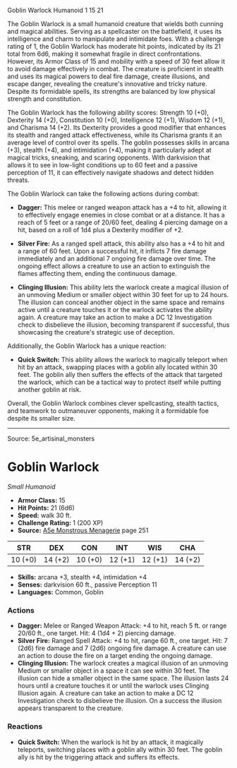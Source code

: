 <MonsterName/>Goblin Warlock</MonsterName>
<CreatureType/>Humanoid</CreatureType>
<CR/>1</CR>
<AC/>15</AC>
<HP/>21</HP>
<summary>The Goblin Warlock is a small humanoid creature that wields both cunning and magical abilities. Serving as a spellcaster on the battlefield, it uses its intelligence and charm to manipulate and intimidate foes. With a challenge rating of 1, the Goblin Warlock has moderate hit points, indicated by its 21 total from 6d6, making it somewhat fragile in direct confrontations. However, its Armor Class of 15 and mobility with a speed of 30 feet allow it to avoid damage effectively in combat. The creature is proficient in stealth and uses its magical powers to deal fire damage, create illusions, and escape danger, revealing the creature's innovative and tricky nature. Despite its formidable spells, its strengths are balanced by low physical strength and constitution.</summary>

<detail>

The Goblin Warlock has the following ability scores: Strength 10 (+0), Dexterity 14 (+2), Constitution 10 (+0), Intelligence 12 (+1), Wisdom 12 (+1), and Charisma 14 (+2). Its Dexterity provides a good modifier that enhances its stealth and ranged attack effectiveness, while its Charisma grants it an average level of control over its spells. The goblin possesses skills in arcana (+3), stealth (+4), and intimidation (+4), making it particularly adept at magical tricks, sneaking, and scaring opponents. With darkvision that allows it to see in low-light conditions up to 60 feet and a passive perception of 11, it can effectively navigate shadows and detect hidden threats.

The Goblin Warlock can take the following actions during combat:

- **Dagger:** This melee or ranged weapon attack has a +4 to hit, allowing it to effectively engage enemies in close combat or at a distance. It has a reach of 5 feet or a range of 20/60 feet, dealing 4 piercing damage on a hit, based on a roll of 1d4 plus a Dexterity modifier of +2.

- **Silver Fire:** As a ranged spell attack, this ability also has a +4 to hit and a range of 60 feet. Upon a successful hit, it inflicts 7 fire damage immediately and an additional 7 ongoing fire damage over time. The ongoing effect allows a creature to use an action to extinguish the flames affecting them, ending the continuous damage.

- **Clinging Illusion:** This ability lets the warlock create a magical illusion of an unmoving Medium or smaller object within 30 feet for up to 24 hours. The illusion can conceal another object in the same space and remains active until a creature touches it or the warlock activates the ability again. A creature may take an action to make a DC 12 Investigation check to disbelieve the illusion, becoming transparent if successful, thus showcasing the creature's strategic use of deception.

Additionally, the Goblin Warlock has a unique reaction:

- **Quick Switch:** This ability allows the warlock to magically teleport when hit by an attack, swapping places with a goblin ally located within 30 feet. The goblin ally then suffers the effects of the attack that targeted the warlock, which can be a tactical way to protect itself while putting another goblin at risk.

Overall, the Goblin Warlock combines clever spellcasting, stealth tactics, and teamwork to outmaneuver opponents, making it a formidable foe despite its smaller size.</detail>



---

Source: 5e_artisinal_monsters

# Goblin Warlock

*Small* *Humanoid*

- **Armor Class:** 15
- **Hit Points:** 21 (6d6)
- **Speed:** walk 30 ft.
- **Challenge Rating:** 1 (200 XP)
- **Source:** [A5e Monstrous Menagerie](https://enpublishingrpg.com/products/level-up-monstrous-menagerie-a5e) page 251

| STR | DEX | CON | INT | WIS | CHA |
| --- | --- | --- | --- | --- | --- |
| 10 (+0) | 14 (+2) | 10 (+0) | 12 (+1) | 12 (+1) | 14 (+2) |

- **Skills:** arcana +3, stealth +4, intimidation +4
- **Senses:** darkvision 60 ft., passive Perception 11
- **Languages:** Common, Goblin

### Actions

- **Dagger:** Melee or Ranged Weapon Attack: +4 to hit, reach 5 ft. or range 20/60 ft., one target. Hit: 4 (1d4 + 2) piercing damage.
- **Silver Fire:** Ranged Spell Attack: +4 to hit, range 60 ft., one target. Hit: 7 (2d6) fire damage and 7 (2d6) ongoing fire damage. A creature can use an action to douse the fire on a target  ending the ongoing damage.
- **Clinging Illusion:** The warlock creates a magical illusion of an unmoving Medium or smaller object in a space it can see within 30 feet. The illusion can hide a smaller object in the same space. The illusion lasts 24 hours  until a creature touches it  or until the warlock uses Clinging Illusion again. A creature can take an action to make a DC 12 Investigation check to disbelieve the illusion. On a success  the illusion appears transparent to the creature.

### Reactions

- **Quick Switch:** When the warlock is hit by an attack, it magically teleports, switching places with a goblin ally within 30 feet. The goblin ally is hit by the triggering attack and suffers its effects.




